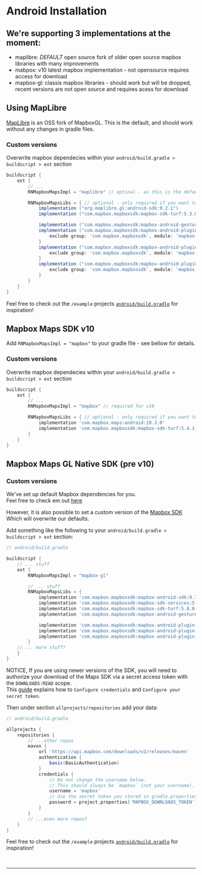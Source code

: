 # Android Installation

## We're supporting 3 implementations at the moment:

  - maplibre: *DEFAULT* open source fork of older open source mapbox libraries with many improvements
  - mabpox: v10 latest mapbox implementation - not opensource requires access for download
  - mapbox-gl: classis mapbox libraries - should work but will be dropped, recent versions are not open source and requires acess for download


## Using MapLibre

[MapLibre](https://github.com/maplibre/maplibre-gl-native) is an OSS fork of MapboxGL.
This is the default, and should work without any changes in gradle files.

### Custom versions

Overwrite mapbox dependecies within your `android/build.gradle > buildscript > ext` section

```groovy
buildscript {
    ext {
        // ...
        RNMapboxMapsImpl = "maplibre" // optinal - as this is the default

        RNMapboxMapsLibs = { // optional - only required if you want to customize it
            implementation ("org.maplibre.gl:android-sdk:9.2.1")
            implementation ("com.mapbox.mapboxsdk:mapbox-sdk-turf:5.3.0")

            implementation ("com.mapbox.mapboxsdk:mapbox-android-gestures:0.7.0")
            implementation ("com.mapbox.mapboxsdk:mapbox-android-plugin-localization-v9:0.12.0")    {
                exclude group: 'com.mapbox.mapboxsdk', module: 'mapbox-android-sdk'
            }
            implementation ("com.mapbox.mapboxsdk:mapbox-android-plugin-annotation-v9:0.8.0")        {
                exclude group: 'com.mapbox.mapboxsdk', module: 'mapbox-android-sdk'
            }
            implementation ("com.mapbox.mapboxsdk:mapbox-android-plugin-markerview-v9:0.4.0") {
                exclude group: 'com.mapbox.mapboxsdk', module: 'mapbox-android-sdk'
            }
        }
    }
}
```

Feel free to check out the `/example` projects [`android/build.gradle`](https://github.com/react-native-mapbox-gl/maps/blob/master/example/android/build.gradle) for inspiration!

## Mapbox Maps SDK v10

Add `RNMapboxMapsImpl = "mapbox"` to your gradle file - see bellow for details.

### Custom versions

Overwrite mapbox dependecies within your `android/build.gradle > buildscript > ext` section


```groovy
buildscript {
    ext {
        // ...
        RNMapboxMapsImpl = "mapbox" // required for v10

        RNMapboxMapsLibs = { // optional - only required if you want to customize it
            implementation 'com.mapbox.maps:android:10.3.0'
            implementation 'com.mapbox.mapboxsdk:mapbox-sdk-turf:5.4.1'
        }
    }
}
```

## Mapbox Maps GL Native SDK (pre v10)


### Custom versions

We've set up default Mapbox dependencies for you.  
Feel free to check em out [here](https://github.com/rnmapbox/maps/blob/eca4858744cab134b06ae455bcdacc63233318a5/android/rctmgl/build.gradle#L55-L76)

However, it is also possible to set a custom version of the [Mapbox SDK](https://github.com/mapbox/mapbox-gl-native-android)  
Which will overwrite our defaults.

Add something like the following to your `android/build.gradle > buildscript > ext` section:

```groovy
// android/build.gradle

buildscript {
    // ... stuff
    ext {
        RNMapboxMapsImpl = "mapbox-gl"

        // ... stuff
        RNMapboxMapsLibs = {
            implementation 'com.mapbox.mapboxsdk:mapbox-android-sdk:9.7.1'
            implementation 'com.mapbox.mapboxsdk:mapbox-sdk-services:5.8.0'
            implementation 'com.mapbox.mapboxsdk:mapbox-sdk-turf:5.8.0'
            implementation 'com.mapbox.mapboxsdk:mapbox-android-gestures:0.7.0'

            implementation 'com.mapbox.mapboxsdk:mapbox-android-plugin-annotation-v9:0.8.0'
            implementation 'com.mapbox.mapboxsdk:mapbox-android-plugin-localization-v9:0.14.0'
            implementation 'com.mapbox.mapboxsdk:mapbox-android-plugin-markerview-v9:0.4.0'
        }
    // ... more stuff?
    }
}
```

NOTICE, If you are using newer versions of the SDK, you will need to authorize your download of the Maps SDK via a secret access token with the `DOWNLOADS:READ` scope.  
This [guide](https://docs.mapbox.com/android/maps/guides/install/#configure-credentials) explains how to `Configure credentials` and `Configure your secret token`.

Then under section `allprojects/repositories` add your data:

```groovy
// android/build.gradle

allprojects {
    repositories {
        // ...other repos
        maven {
            url 'https://api.mapbox.com/downloads/v2/releases/maven'
            authentication {
                basic(BasicAuthentication)
            }
            credentials {
                // Do not change the username below.
                // This should always be `mapbox` (not your username).
                username = 'mapbox'
                // Use the secret token you stored in gradle.properties as the password
                password = project.properties['MAPBOX_DOWNLOADS_TOKEN'] ?: ""
            }
        }
        // ...even more repos?
    }
}
```

Feel free to check out the `/example` projects [`android/build.gradle`](https://github.com/rnmapbox/maps/blob/main/example/android/build.gradle) for inspiration!

<br>

---

<br>



